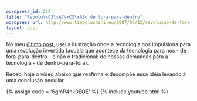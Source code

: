 ```yaml
--- 
wordpress_id: 212
title: "Revolu\xC3\xA7\xC3\xA3o de fora-para-dentro"
wordpress_url: http://www.tiagoluchini.eu/2007/06/13/revolucao-de-fora-para-dentro/
layout: post
---
```

No meu [último post](/2007/06/12/big-brother-nao-twitter/), usei a ilustração onde a tecnologia nos impulsiona para uma revolução invertida (aquela que acontece da tecnologia para nós - de fora-para-dentro - e não o tradicional: de nossas demandas para a tecnologia - de dentro-para-fora).

Recebi hoje o vídeo abaixo que reafirma e decompõe essa idéia levando à uma conclusão peculiar.

{% assign code = '6gmP4nk0EOE' %}
{% include youtube.html %}

